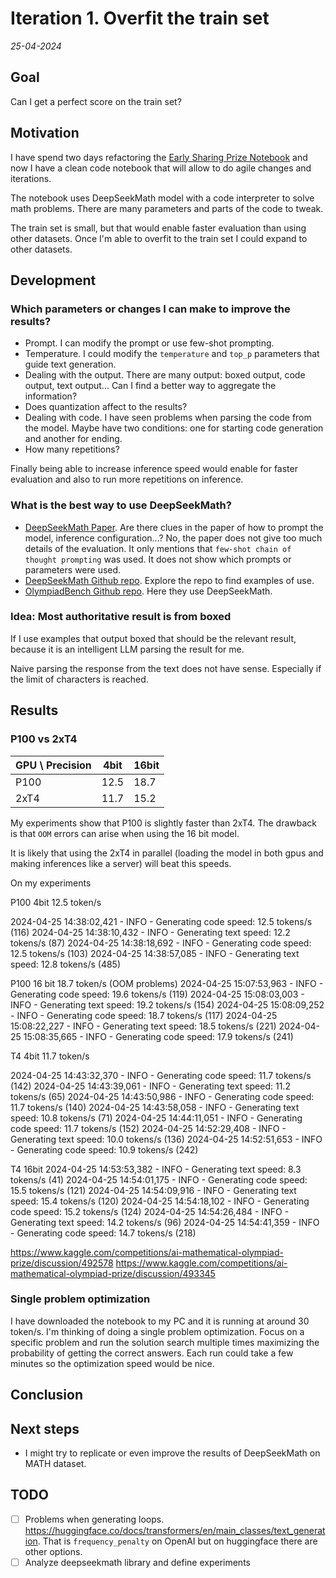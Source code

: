 # Iteration 1. Overfit the train set

_25-04-2024_

## Goal

Can I get a perfect score on the train set?

## Motivation

I have spend two days refactoring the [Early Sharing Prize Notebook](https://www.kaggle.com/code/abdurrafae/improved-code-interpretation) and now I have a clean code notebook that will allow to do agile changes and iterations.

The notebook uses DeepSeekMath model with a code interpreter to solve math problems. There are many
parameters and parts of the code to tweak.

The train set is small, but that would enable faster evaluation than using other datasets. Once
I'm able to overfit to the train set I could expand to other datasets.

## Development

### Which parameters or changes I can make to improve the results?

- Prompt. I can modify the prompt or use few-shot prompting.
- Temperature. I could modify the `temperature` and `top_p` parameters that guide text generation.
- Dealing with the output. There are many output: boxed output, code output, text output... Can I
  find a better way to aggregate the information?
- Does quantization affect to the results?
- Dealing with code. I have seen problems when parsing the code from the model. Maybe have two
  conditions: one for starting code generation and another for ending.
- How many repetitions?

Finally being able to increase inference speed would enable for faster evaluation and also to run more repetitions on inference.

### What is the best way to use DeepSeekMath?

- [DeepSeekMath Paper](https://arxiv.org/abs/2402.03300). Are there clues in the paper of how to prompt the model, inference configuration...?
  No, the paper does not give too much details of the evaluation. It only mentions that `few-shot chain of thought prompting` was used. It does not
  show which prompts or parameters were used.
- [DeepSeekMath Github repo](https://github.com/deepseek-ai/DeepSeek-Math). Explore the repo to find examples of use.
- [OlympiadBench Github repo](https://github.com/OpenBMB/OlympiadBench). Here they use DeepSeekMath.

### Idea: Most authoritative result is from boxed

If I use examples that output boxed that should be the relevant result, because it is an intelligent LLM parsing the result for me.

Naive parsing the response from the text does not have sense. Especially if the limit of characters is reached.

## Results

### P100 vs 2xT4

| GPU \ Precision | 4bit | 16bit |
|-----------------|------|-------|
| P100            | 12.5 | 18.7  |
| 2xT4            | 11.7 | 15.2  |

My experiments show that P100 is slightly faster than 2xT4. The drawback is that `OOM` errors can arise
when using the 16 bit model.

It is likely that using the 2xT4 in parallel (loading the model in both gpus and making inferences like a server) will beat this speeds.


On my experiments 

P100 4bit 12.5  token/s

2024-04-25 14:38:02,421 - INFO - Generating code speed: 12.5 tokens/s (116)
2024-04-25 14:38:10,432 - INFO - Generating text speed: 12.2 tokens/s (87)
2024-04-25 14:38:18,692 - INFO - Generating code speed: 12.5 tokens/s (103)
2024-04-25 14:38:57,085 - INFO - Generating text speed: 12.8 tokens/s (485)


P100 16 bit 18.7 token/s (OOM problems)
2024-04-25 15:07:53,963 - INFO - Generating code speed: 19.6 tokens/s (119)
2024-04-25 15:08:03,003 - INFO - Generating text speed: 19.2 tokens/s (154)
2024-04-25 15:08:09,252 - INFO - Generating code speed: 18.7 tokens/s (117)
2024-04-25 15:08:22,227 - INFO - Generating text speed: 18.5 tokens/s (221)
2024-04-25 15:08:35,665 - INFO - Generating code speed: 17.9 tokens/s (241)

T4 4bit 11.7 token/s

2024-04-25 14:43:32,370 - INFO - Generating code speed: 11.7 tokens/s (142)
2024-04-25 14:43:39,061 - INFO - Generating text speed: 11.2 tokens/s (65)
2024-04-25 14:43:50,986 - INFO - Generating code speed: 11.7 tokens/s (140)
2024-04-25 14:43:58,058 - INFO - Generating text speed: 10.8 tokens/s (71)
2024-04-25 14:44:11,051 - INFO - Generating code speed: 11.7 tokens/s (152)
2024-04-25 14:52:29,408 - INFO - Generating text speed: 10.0 tokens/s (136)
2024-04-25 14:52:51,653 - INFO - Generating code speed: 10.9 tokens/s (242)

T4 16bit
2024-04-25 14:53:53,382 - INFO - Generating text speed: 8.3 tokens/s (41)
2024-04-25 14:54:01,175 - INFO - Generating code speed: 15.5 tokens/s (121)
2024-04-25 14:54:09,916 - INFO - Generating text speed: 15.4 tokens/s (120)
2024-04-25 14:54:18,102 - INFO - Generating code speed: 15.2 tokens/s (124)
2024-04-25 14:54:26,484 - INFO - Generating text speed: 14.2 tokens/s (96)
2024-04-25 14:54:41,359 - INFO - Generating code speed: 14.7 tokens/s (218)

https://www.kaggle.com/competitions/ai-mathematical-olympiad-prize/discussion/492578
https://www.kaggle.com/competitions/ai-mathematical-olympiad-prize/discussion/493345

### Single problem optimization

I have downloaded the notebook to my PC and it is running at around 30 token/s. I'm thinking of doing
a single problem optimization. Focus on a specific problem and run the solution search multiple times
maximizing the probability of getting the correct answers. Each run could take a few minutes so
the optimization speed would be nice.

## Conclusion

## Next steps

- I might try to replicate or even improve the results of DeepSeekMath on MATH dataset.

## TODO

- [ ] Problems when generating loops. https://huggingface.co/docs/transformers/en/main_classes/text_generation. That is `frequency_penalty` on OpenAI but on huggingface there are other options.
- [ ] Analyze deepseekmath library and define experiments
